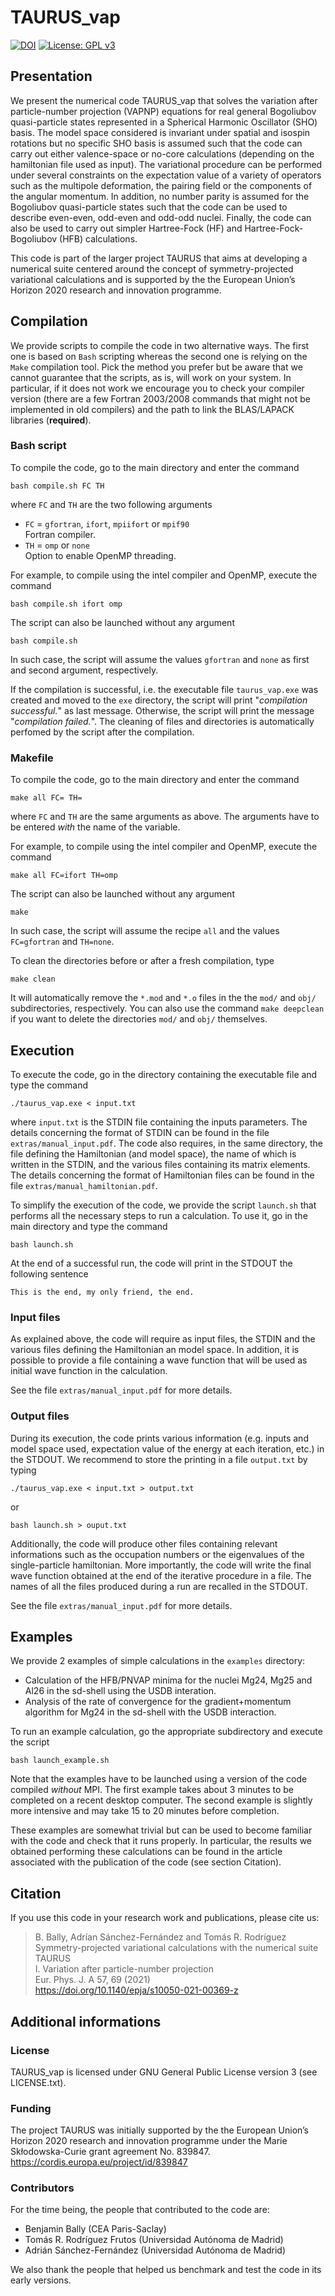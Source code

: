 # TAURUS_vap 

[![DOI](https://zenodo.org/badge/DOI/10.5281/zenodo.6167516.svg)](https://doi.org/10.5281/zenodo.6167516)
[![License: GPL v3](https://img.shields.io/github/license/project-taurus/taurus_vap)](https://www.gnu.org/licenses/gpl-3.0)

## Presentation
We present the numerical code TAURUS_vap that solves the variation after particle-number projection (VAPNP) equations for real general Bogoliubov quasi-particle states represented in a
Spherical Harmonic Oscillator (SHO) basis. The model space considered is invariant under spatial and isospin rotations but no specific SHO basis is assumed such that the code can carry out
either valence-space or no-core calculations (depending on the hamiltonian file used as input). 
The variational procedure can be performed under several constraints on the expectation value of a variety of operators such as the multipole deformation, the pairing field or the components of the angular momentum.
In addition, no number parity is assumed for the Bogoliubov quasi-particle states such that the code can be used
to describe even-even, odd-even and odd-odd nuclei. Finally, the code can also be used to carry out simpler Hartree-Fock (HF) and Hartree-Fock-Bogoliubov (HFB) calculations.

This code is part of the larger project TAURUS that aims at developing a numerical suite centered around the concept of symmetry-projected variational calculations and is supported by the the European Union’s Horizon 2020 research and innovation programme.

## Compilation
We provide scripts to compile the code in two alternative ways. The first one is based on `Bash` scripting whereas the second one is relying on the `Make` compilation tool.
Pick the method you prefer but be aware that we cannot guarantee that the scripts, as is, will work on your system. In particular, if it does not work we encourage you to
check your compiler version (there are a few Fortran 2003/2008 commands that might not be implemented in old compilers) and the path to link the BLAS/LAPACK libraries (**required**).

### Bash script
To compile the code, go to the main directory and enter the command
```
bash compile.sh FC TH
```
where `FC` and `TH` are the two following arguments
* `FC` = `gfortran`, `ifort`, `mpiifort` or `mpif90`  
Fortran compiler.  
* `TH` = `omp` or `none`  
Option to enable OpenMP threading.

For example, to compile using the intel compiler and OpenMP, execute the command
```
bash compile.sh ifort omp
```
The script can also be launched without any argument
```
bash compile.sh
```
In such case, the script will assume the values `gfortran` and `none` as first and second argument, respectively.

If the compilation is successful, i.e. the executable file `taurus_vap.exe` was created and moved to the `exe` directory, the script will print "*compilation successful.*" as last message. 
Otherwise, the script will print the message "*compilation failed.*".
The cleaning of files and directories is automatically perfomed by the script after the compilation.

### Makefile
To compile the code, go to the main directory and enter the command
```
make all FC= TH=
```
where `FC` and `TH` are the same arguments as above. The arguments have to be entered *with* the name of the variable.

For example, to compile using the intel compiler and OpenMP, execute the command
```
make all FC=ifort TH=omp
```
The script can also be launched without any argument
```
make
```
In such case, the script will assume the recipe `all` and the values `FC=gfortran` and `TH=none`.  

To clean the directories before or after a fresh compilation, type
```
make clean
```
It will automatically remove the `*.mod` and `*.o` files in the the `mod/` and `obj/` subdirectories, respectively. 
You can also use the command `make deepclean` if you want to delete the directories `mod/` and `obj/` themselves.

## Execution
To execute the code, go in the directory containing the executable file and type the command
```
./taurus_vap.exe < input.txt
```
where `input.txt` is the STDIN file containing the inputs parameters. The details concerning the format of STDIN can be found in the file `extras/manual_input.pdf`.
The code also requires, in the same directory, the file defining the Hamiltonian (and model space), the name of which is written in the STDIN, and the various files containing its matrix elements.
The details concerning the format of Hamiltonian files can be found in the file `extras/manual_hamiltonian.pdf`.

To simplify the execution of the code, we provide the script `launch.sh` that performs all the necessary steps to run a calculation. 
To use it, go in the main directory and type the command

```
bash launch.sh 
```

At the end of a successful run, the code will print in the STDOUT the following sentence
```
This is the end, my only friend, the end.
```

### Input files
As explained above, the code will require as input files, the STDIN and the various files defining the Hamiltonian an model space. 
In addition, it is possible to provide a file containing a wave function that will be used as initial wave function in the calculation.

See the file `extras/manual_input.pdf` for more details.

### Output files
During its execution, the code prints various information (e.g. inputs and model space used, expectation value of the energy at each iteration, etc.) in the STDOUT. 
We recommend to store the printing in a file `output.txt` by typing
```
./taurus_vap.exe < input.txt > output.txt
```
or

```
bash launch.sh > ouput.txt
```

Additionally, the code will produce other files containing relevant informations such as the occupation numbers or the eigenvalues of the single-particle hamiltonian.
More importantly, the code will write the final wave function obtained at the end of the iterative procedure in a file.
The names of all the files produced during a run are recalled in the STDOUT.

See the file `extras/manual_input.pdf` for more details.

## Examples
We provide 2 examples of simple calculations in the `examples` directory:
* Calculation of the HFB/PNVAP minima for the nuclei Mg24, Mg25 and Al26 in the sd-shell using the USDB interation.
* Analysis of the rate of convergence for the gradient+momentum algorithm for Mg24 in the sd-shell with the USDB interaction.

To run an example calculation, go the appropriate subdirectory and execute the script
```
bash launch_example.sh
```
Note that the examples have to be launched using a version of the code compiled *without* MPI.
The first example takes about 3 minutes to be completed on a recent desktop computer. The second example is slightly more intensive and may take 15 to 20 minutes
before completion.

These examples are somewhat trivial but can be used to become familiar with the code and check that it runs properly.
In particular, the results we obtained performing these calculations can be found in the article associated with the publication of the code (see section Citation).

## Citation
If you use this code in your research work and publications, please cite us:

> B. Bally, Adrían Sánchez-Fernández and Tomás R. Rodríguez  
> Symmetry-projected variational calculations with the numerical suite TAURUS  
> I. Variation after particle-number projection  
> Eur. Phys. J. A 57, 69 (2021)   
> https://doi.org/10.1140/epja/s10050-021-00369-z

## Additional informations

### License
TAURUS_vap is licensed under GNU General Public License version 3 (see LICENSE.txt).

### Funding
The project TAURUS was initially supported by the the European Union’s Horizon 2020 research and innovation programme under the Marie Skłodowska-Curie grant agreement No. 839847.  
https://cordis.europa.eu/project/id/839847

### Contributors 
For the time being, the people that contributed to the code are:
* Benjamin Bally (CEA Paris-Saclay)
* Tomás R. Rodríguez Frutos (Universidad Autónoma de Madrid)
* Adrián Sánchez-Fernández (Universidad Autónoma de Madrid)

We also thank the people that helped us benchmark and test the code in its early versions.
